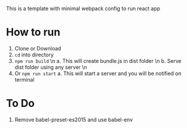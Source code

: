 This is a template with minimal webpack config to run react app

# How to run
1. Clone or Download
2. `cd` into directory
3. `npm run build` \n
    a. This will create bundle.js in dist folder \n
    b. Serve dist folder using any server \n
4. Or `npm run start`
    a. This will start a server and you will be notified on terminal

# To Do
1. Remove babel-preset-es2015 and use babel-env